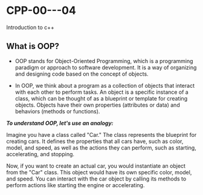 # CPP-00---04
Introduction to c++ 

## What is OOP?
* OOP stands for Object-Oriented Programming, which is a programming paradigm or approach to software development. It is a way of organizing and designing code based on the concept of objects.

* In OOP, we think about a program as a collection of objects that interact with each other to perform tasks. An object is a specific instance of a class, which can be thought of as a blueprint or template for creating objects. Objects have their own properties (attributes or data) and behaviors (methods or functions).

***To understand OOP, let's use an analogy:***

Imagine you have a class called "Car." The class represents the blueprint for creating cars. It defines the properties that all cars have, such as color, model, and speed, as well as the actions they can perform, such as starting, accelerating, and stopping.

Now, if you want to create an actual car, you would instantiate an object from the "Car" class. This object would have its own specific color, model, and speed. You can interact with the car object by calling its methods to perform actions like starting the engine or accelerating.
